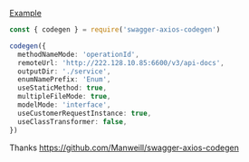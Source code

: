 [Example](https://github.com/toft-tech/swagger-axios-ts-generator-example)

```ts
const { codegen } = require('swagger-axios-codegen')

codegen({
  methodNameMode: 'operationId',
  remoteUrl: 'http://222.128.10.85:6600/v3/api-docs',
  outputDir: './service',
  enumNamePrefix: 'Enum',
  useStaticMethod: true,
  multipleFileMode: true,
  modelMode: 'interface',
  useCustomerRequestInstance: true,
  useClassTransformer: false,
})
```

Thanks https://github.com/Manweill/swagger-axios-codegen
